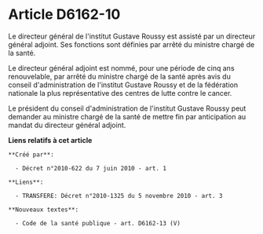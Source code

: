 # Article D6162-10

Le directeur général de l'institut Gustave Roussy est assisté par un directeur général adjoint. Ses fonctions sont définies
par arrêté du ministre chargé de la santé. 

Le directeur général adjoint est nommé, pour une période de cinq ans renouvelable, par arrêté du ministre chargé de la santé
après avis du conseil d'administration de l'institut Gustave Roussy et de la fédération nationale la plus représentative des
centres de lutte contre le cancer. 

Le président du conseil d'administration de l'institut Gustave Roussy peut demander au ministre chargé de la santé de mettre
fin par anticipation au mandat du directeur général adjoint.

**Liens relatifs à cet article**

	**Créé par**:

	  - Décret n°2010-622 du 7 juin 2010 - art. 1

	**Liens**:

	  - TRANSFERE: Décret n°2010-1325 du 5 novembre 2010 - art. 3

	**Nouveaux textes**:

	  - Code de la santé publique - art. D6162-13 (V)
